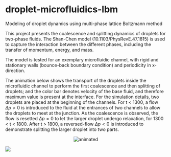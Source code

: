 # droplet-microfluidics-lbm
Modeling of droplet dynamics using multi-phase lattice Boltzmann method

This project presents the coalescence and splitting dynamics of droplets for two-phase fluids. The
Shan-Chen model (10.1103/PhysRevE.47.1815) is used to capture the interaction between the different phases, including the transfer of
momentum, energy, and mass.

The model is tested for an exemplary microfluidic channel, with rigid and stationary walls (bounce-back boundary condition) and periodicity in x-direction.

The animation below shows the transport of the droplets inside the microfluidic channel to perform the first coalescence and then splitting of droplets;
and the color bar denotes velocity of the base fluid, and therefore maximum value is present at the interface. For the simulation details, two droplets are placed at the beginning of the channels. For t < 1300, a flow $\Delta p > 0$ is introduced to the fluid at the entrances of two channels to allow the droplets to meet at the junction. As the coalescence is observed, the flow is resetted $\Delta p = 0$ to let the larger droplet undergo relaxation, for 1300 < t < 1800. After t > 1800, a reversed-flow $\Delta p < 0$ is introduced to demonstrate splitting the larger droplet into two parts.

<p align="center">
    <img src="[channel.gif](https://github.com/lynspica/droplet-microfluidics-lbm/blob/main/figs/channel.gif)" alt="animated" />

![](https://github.com/lynspica/droplet-microfluidics-lbm/blob/main/figs/channel.gif)
</p>
